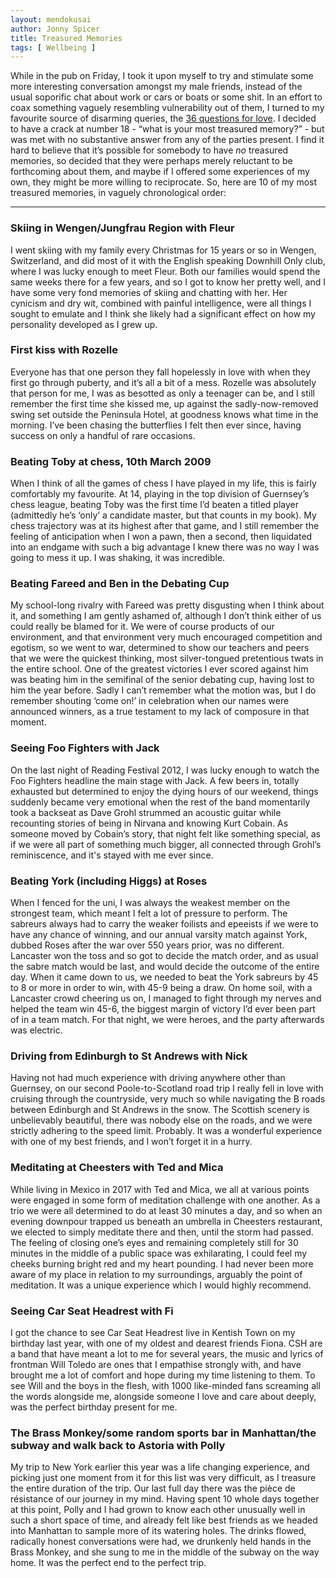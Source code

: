 ```yaml
---
layout: mendokusai
author: Jonny Spicer
title: Treasured Memories
tags: [ Wellbeing ]
---
```

While in the pub on Friday, I took it upon myself to try and stimulate some more interesting conversation amongst my male friends, instead of the usual soporific chat about work or cars or boats or some shit. In an effort to coax something vaguely resembling vulnerability out of them, I turned to my favourite source of disarming queries, the [36 questions for love](http://36questionsinlove.com/). I decided to have a crack at number 18 - “what is your most treasured memory?” - but was met with no substantive answer from any of the parties present. I find it hard to believe that it’s possible for somebody to have *no* treasured memories, so decided that they were perhaps merely reluctant to be forthcoming about them, and maybe if I offered some experiences of my own, they might be more willing to reciprocate. So, here are 10 of my most treasured memories, in  vaguely chronological order:

---

### Skiing in Wengen/Jungfrau Region with Fleur

I went skiing with my family every Christmas for 15 years or so in Wengen, Switzerland, and did most of it with the English speaking Downhill Only club, where I was lucky enough to meet Fleur. Both our families would spend the same weeks there for a few years, and so I got to know her pretty well, and I have some very fond memories of skiing and chatting with her. Her cynicism and dry wit, combined with painful intelligence, were all things I sought to emulate and I think she likely had a significant effect on how my personality developed as I grew up.

### First kiss with Rozelle

Everyone has that one person they fall hopelessly in love with when they first go through puberty, and it’s all a bit of a mess. Rozelle was absolutely that person for me, I was as besotted as only a teenager can be, and I still remember the first time she kissed me, up against the sadly-now-removed swing set outside the Peninsula Hotel, at goodness knows what time in the morning. I’ve been chasing the butterflies I felt then ever since, having success on only a handful of rare occasions.

### Beating Toby at chess, 10th March 2009

When I think of all the games of chess I have played in my life, this is fairly comfortably my favourite. At 14, playing in the top division of Guernsey’s chess league, beating Toby was the first time I’d beaten a titled player (admittedly he’s ‘only’ a candidate master, but that counts in my book). My chess trajectory was at its highest after that game, and I still remember the feeling of anticipation when I won a pawn, then a second, then liquidated into an endgame with such a big advantage I knew there was no way I was going to mess it up. I was shaking, it was incredible.

### Beating Fareed and Ben in the Debating Cup

My school-long rivalry with Fareed was pretty disgusting when I think about it, and something I am gently ashamed of, although I don’t think either of us could really be blamed for it. We were of course products of our environment, and that environment very much encouraged competition and egotism, so we went to war, determined to show our teachers and peers that we were the quickest thinking, most silver-tongued pretentious twats in the entire school. One of the greatest victories I ever scored against him was beating him in the semifinal of the senior debating cup, having lost to him the year before. Sadly I can’t remember what the motion was, but I do remember shouting ‘come on!’ in celebration when our names were announced winners, as a true testament to my lack of composure in that moment.

### Seeing Foo Fighters with Jack

On the last night of Reading Festival 2012, I was lucky enough to watch the Foo Fighters headline the main stage with Jack. A few beers in, totally exhausted but determined to enjoy the dying hours of our weekend, things suddenly became very emotional when the rest of the band momentarily took a backseat as Dave Grohl strummed an acoustic guitar while recounting stories of being in Nirvana and knowing Kurt Cobain. As someone moved by Cobain’s story, that night felt like something special, as if we were all part of something much bigger, all connected through Grohl’s reminiscence, and it's stayed with me ever since.

### Beating York (including Higgs) at Roses

When I fenced for the uni, I was always the weakest member on the strongest team, which meant I felt a lot of pressure to perform. The sabreurs always had to carry the weaker foilists and epeeists if we were to have any chance of winning, and our annual varsity match against York, dubbed Roses after the war over 550 years prior, was no different. Lancaster won the toss and so got to decide the match order, and as usual the sabre match would be last, and would decide the outcome of the entire day. When it came down to us, we needed to beat the York sabreurs by 45 to 8 or more in order to win, with 45-9 being a draw. On home soil, with a Lancaster crowd cheering us on, I managed to fight through my nerves and helped the team win 45-6, the biggest margin of victory I’d ever been part of in a team match. For that night, we were heroes, and the party afterwards was electric.

### Driving from Edinburgh to St Andrews with Nick

Having not had much experience with driving anywhere other than Guernsey, on our second Poole-to-Scotland road trip I really fell in love with cruising through the countryside, very much so while navigating the B roads between Edinburgh and St Andrews in the snow. The Scottish scenery is unbelievably beautiful, there was nobody else on the roads, and we were strictly adhering to the speed limit. Probably. It was a wonderful experience with one of my best friends, and I won’t forget it in a hurry.

### Meditating at Cheesters with Ted and Mica

While living in Mexico in 2017 with Ted and Mica, we all at various points were engaged in some form of meditation challenge with one another. As a trio we were all determined to do at least 30 minutes a day, and so when an evening downpour trapped us beneath an umbrella in Cheesters restaurant, we elected to simply meditate there and then, until the storm had passed. The feeling of closing one’s eyes and remaining completely still for 30 minutes in the middle of a public space was exhilarating, I could feel my cheeks burning bright red and my heart pounding. I had never been more aware of my place in relation to my surroundings, arguably the point of meditation. It was a unique experience which I would highly recommend.

### Seeing Car Seat Headrest with Fi

I got the chance to see Car Seat Headrest live in Kentish Town on my birthday last year, with one of my oldest and dearest friends Fiona. CSH are a band that have meant a lot to me for several years, the music and lyrics of frontman Will Toledo are ones that I empathise strongly with, and have brought me a lot of comfort and hope during my time listening to them. To see Will and the boys in the flesh, with 1000 like-minded fans screaming all the words alongside me, alongside someone I love and care about deeply, was the perfect birthday present for me.

### The Brass Monkey/some random sports bar in Manhattan/the subway and walk back to Astoria with Polly

My trip to New York earlier this year was a life changing experience, and picking just one moment from it for this list was very difficult, as I treasure the entire duration of the trip. Our
last full day there was the pièce de résistance of our journey in my mind. Having spent 10 whole days together at this point, Polly and I had grown to know each other unusually well in such a short space of time, and already felt like best friends as we headed into Manhattan to sample more of its watering holes. The drinks flowed, radically honest conversations were had, we drunkenly held hands in the Brass Monkey, and she sung to me in the middle of the subway on the way home. It was the perfect end to the perfect trip.
